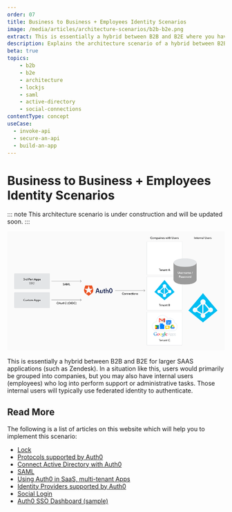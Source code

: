 ```yaml
---
order: 07
title: Business to Business + Employees Identity Scenarios
image: /media/articles/architecture-scenarios/b2b-b2e.png
extract: This is essentially a hybrid between B2B and B2E where you have a larger SAAS application, like Zendesk for example, where users are grouped into companies.
description: Explains the architecture scenario of a hybrid between B2B and B2E where you have a larger SAAS application.
beta: true
topics:
    - b2b
    - b2e
    - architecture
    - lockjs
    - saml
    - active-directory
    - social-connections
contentType: concept
useCase:
  - invoke-api
  - secure-an-api
  - build-an-app
---
```


# Business to Business + Employees Identity Scenarios

::: note
This architecture scenario is under construction and will be updated soon.
:::

![](/media/articles/architecture-scenarios/b2b-b2e.png)

This is essentially a hybrid between B2B and B2E for larger SAAS applications (such as Zendesk). In a situation like this, users would primarily be grouped into companies, but you may also have internal users (employees) who log into perform support or administrative tasks. Those internal users will typically use federated identity to authenticate.

## Read More

The following is a list of articles on this website which will help you to implement this scenario:

* [Lock](https://auth0.com/lock)
* [Protocols supported by Auth0](/protocols)
* [Connect Active Directory with Auth0](/connections/enterprise/active-directory-ldap)
* [SAML](/saml-configuration)
* [Using Auth0 in SaaS, multi-tenant Apps](/saas-apps)
* [Identity Providers supported by Auth0](/identityproviders)
* [Social Login](https://auth0.com/learn/social-login/)
* [Auth0 SSO Dashboard (sample)](https://github.com/auth0-samples/auth0-sso-dashboard)
